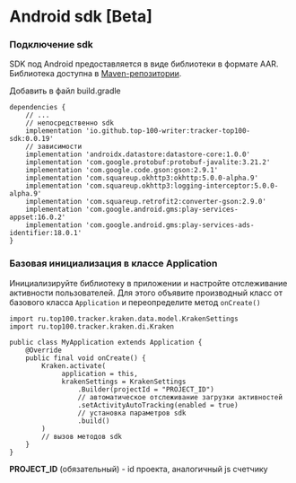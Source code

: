 # Android sdk \[Beta]

### Подключение sdk

SDK под Android предоставляется в виде библиотеки в формате AAR. Библиотека доступна в [Maven-репозитории](https://search.maven.org/search?q=tracker-top100-sdk).

Добавить в файл build.gradle&#x20;

```
dependencies {
    // ...
    // непосредственно sdk
    implementation 'io.github.top-100-writer:tracker-top100-sdk:0.0.19'
    // зависимости
    implementation 'androidx.datastore:datastore-core:1.0.0'
    implementation 'com.google.protobuf:protobuf-javalite:3.21.2'
    implementation 'com.google.code.gson:gson:2.9.1'
    implementation 'com.squareup.okhttp3:okhttp:5.0.0-alpha.9'
    implementation 'com.squareup.okhttp3:logging-interceptor:5.0.0-alpha.9'
    implementation 'com.squareup.retrofit2:converter-gson:2.9.0'
    implementation 'com.google.android.gms:play-services-appset:16.0.2'
    implementation 'com.google.android.gms:play-services-ads-identifier:18.0.1'
}
```

### Базовая инициализация в классе Application

Инициализируйте библиотеку в приложении и настройте отслеживание активности пользователей. Для этого объявите производный класс от базового класса `Application` и переопределите метод `onCreate()`

```
import ru.top100.tracker.kraken.data.model.KrakenSettings
import ru.top100.tracker.kraken.di.Kraken

public class MyApplication extends Application {
    @Override
    public final void onCreate() {
        Kraken.activate(
             application = this,
             krakenSettings = KrakenSettings
                 .Builder(projectId = "PROJECT_ID")
                 // автоматическое отслеживание загрузки активностей
                 .setActivityAutoTracking(enabled = true)
                 // установка параметров sdk
                 .build()
        )
        // вызов методов sdk
    }
}
```

**PROJECT\_ID** (обязательный) - id проекта, аналогичный js счетчику

